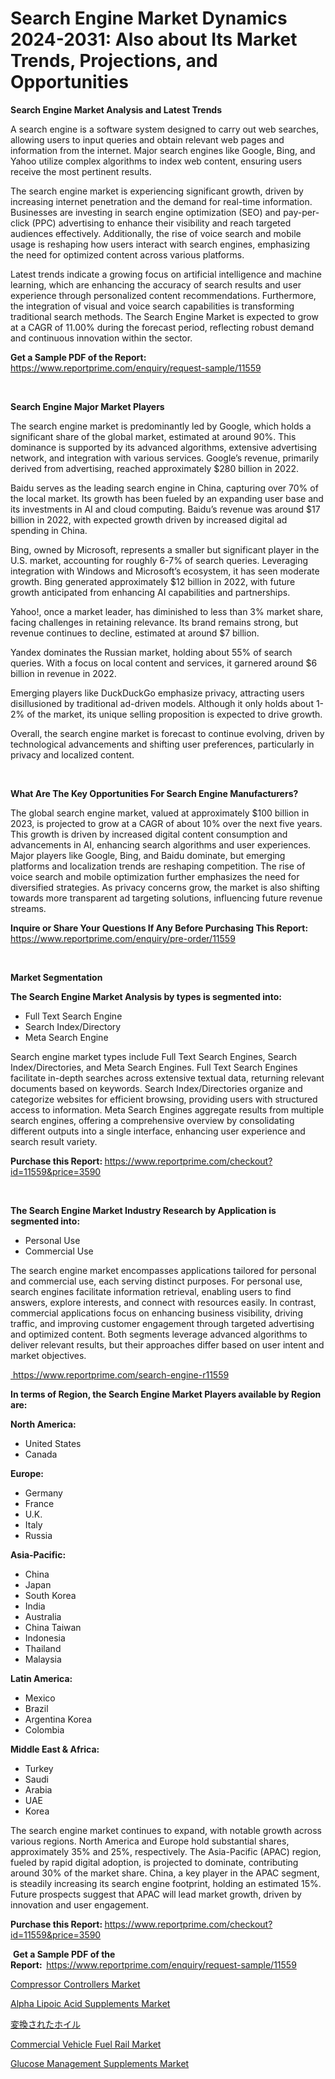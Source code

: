 <p><h1>Search Engine Market Dynamics 2024-2031: Also about Its Market Trends, Projections, and Opportunities</h1></p><p><strong>Search Engine Market Analysis and Latest Trends</strong></p>
<p><p>A search engine is a software system designed to carry out web searches, allowing users to input queries and obtain relevant web pages and information from the internet. Major search engines like Google, Bing, and Yahoo utilize complex algorithms to index web content, ensuring users receive the most pertinent results.</p><p>The search engine market is experiencing significant growth, driven by increasing internet penetration and the demand for real-time information. Businesses are investing in search engine optimization (SEO) and pay-per-click (PPC) advertising to enhance their visibility and reach targeted audiences effectively. Additionally, the rise of voice search and mobile usage is reshaping how users interact with search engines, emphasizing the need for optimized content across various platforms.</p><p>Latest trends indicate a growing focus on artificial intelligence and machine learning, which are enhancing the accuracy of search results and user experience through personalized content recommendations. Furthermore, the integration of visual and voice search capabilities is transforming traditional search methods. The Search Engine Market is expected to grow at a CAGR of 11.00% during the forecast period, reflecting robust demand and continuous innovation within the sector.</p></p>
<p><strong>Get a Sample PDF of the Report:&nbsp;</strong> <a href="https://www.reportprime.com/enquiry/request-sample/11559">https://www.reportprime.com/enquiry/request-sample/11559</a></p>
<p>&nbsp;</p>
<p><strong>Search Engine Major Market Players</strong></p>
<p><p>The search engine market is predominantly led by Google, which holds a significant share of the global market, estimated at around 90%. This dominance is supported by its advanced algorithms, extensive advertising network, and integration with various services. Google’s revenue, primarily derived from advertising, reached approximately $280 billion in 2022. </p><p>Baidu serves as the leading search engine in China, capturing over 70% of the local market. Its growth has been fueled by an expanding user base and its investments in AI and cloud computing. Baidu’s revenue was around $17 billion in 2022, with expected growth driven by increased digital ad spending in China.</p><p>Bing, owned by Microsoft, represents a smaller but significant player in the U.S. market, accounting for roughly 6-7% of search queries. Leveraging integration with Windows and Microsoft’s ecosystem, it has seen moderate growth. Bing generated approximately $12 billion in 2022, with future growth anticipated from enhancing AI capabilities and partnerships.</p><p>Yahoo!, once a market leader, has diminished to less than 3% market share, facing challenges in retaining relevance. Its brand remains strong, but revenue continues to decline, estimated at around $7 billion.</p><p>Yandex dominates the Russian market, holding about 55% of search queries. With a focus on local content and services, it garnered around $6 billion in revenue in 2022. </p><p>Emerging players like DuckDuckGo emphasize privacy, attracting users disillusioned by traditional ad-driven models. Although it only holds about 1-2% of the market, its unique selling proposition is expected to drive growth.</p><p>Overall, the search engine market is forecast to continue evolving, driven by technological advancements and shifting user preferences, particularly in privacy and localized content.</p></p>
<p>&nbsp;</p>
<p><strong>What Are The Key Opportunities For Search Engine Manufacturers?</strong></p>
<p><p>The global search engine market, valued at approximately $100 billion in 2023, is projected to grow at a CAGR of about 10% over the next five years. This growth is driven by increased digital content consumption and advancements in AI, enhancing search algorithms and user experiences. Major players like Google, Bing, and Baidu dominate, but emerging platforms and localization trends are reshaping competition. The rise of voice search and mobile optimization further emphasizes the need for diversified strategies. As privacy concerns grow, the market is also shifting towards more transparent ad targeting solutions, influencing future revenue streams.</p></p>
<p><strong>Inquire or Share Your Questions If Any Before Purchasing This Report:</strong> <a href="https://www.reportprime.com/enquiry/pre-order/11559">https://www.reportprime.com/enquiry/pre-order/11559</a></p>
<p>&nbsp;</p>
<p><strong>Market Segmentation</strong></p>
<p><strong>The Search Engine Market Analysis by types is segmented into:</strong></p>
<p><ul><li>Full Text Search Engine</li><li>Search Index/Directory</li><li>Meta Search Engine</li></ul></p>
<p><p>Search engine market types include Full Text Search Engines, Search Index/Directories, and Meta Search Engines. Full Text Search Engines facilitate in-depth searches across extensive textual data, returning relevant documents based on keywords. Search Index/Directories organize and categorize websites for efficient browsing, providing users with structured access to information. Meta Search Engines aggregate results from multiple search engines, offering a comprehensive overview by consolidating different outputs into a single interface, enhancing user experience and search result variety.</p></p>
<p><strong>Purchase this Report:&nbsp;</strong><a href="https://www.reportprime.com/checkout?id=11559&price=3590">https://www.reportprime.com/checkout?id=11559&price=3590</a></p>
<p>&nbsp;</p>
<p><strong>The Search Engine Market Industry Research by Application is segmented into:</strong></p>
<p><ul><li>Personal Use</li><li>Commercial Use</li></ul></p>
<p><p>The search engine market encompasses applications tailored for personal and commercial use, each serving distinct purposes. For personal use, search engines facilitate information retrieval, enabling users to find answers, explore interests, and connect with resources easily. In contrast, commercial applications focus on enhancing business visibility, driving traffic, and improving customer engagement through targeted advertising and optimized content. Both segments leverage advanced algorithms to deliver relevant results, but their approaches differ based on user intent and market objectives.</p></p>
<p><a href="https://www.reportprime.com/search-engine-r11559">&nbsp;https://www.reportprime.com/search-engine-r11559</a></p>
<p><strong>In terms of Region, the Search Engine Market Players available by Region are:</strong></p>
<p>
    <p> <strong> North America: </strong>
        <ul>
            <li>United States</li>
            <li>Canada</li>
        </ul>
        </p> 
    <p> <strong> Europe: </strong>
        <ul>
            <li>Germany</li>
            <li>France</li>
            <li>U.K.</li>
            <li>Italy</li>
            <li>Russia</li>
        </ul>
        </p> 
    <p> <strong> Asia-Pacific: </strong>
        <ul>
            <li>China</li>
            <li>Japan</li>
            <li>South Korea</li>
            <li>India</li>
            <li>Australia</li>
            <li>China Taiwan</li>
            <li>Indonesia</li>
            <li>Thailand</li>
            <li>Malaysia</li>
        </ul>
        </p> 
    <p> <strong> Latin America: </strong>
        <ul>
            <li>Mexico</li>
            <li>Brazil</li>
            <li>Argentina Korea</li>
            <li>Colombia</li>
        </ul>
        </p> 
    <p> <strong> Middle East & Africa: </strong>
        <ul>
            <li>Turkey</li>
            <li>Saudi</li>
            <li>Arabia</li>
            <li>UAE</li>
            <li>Korea</li>
        </ul>
    </p>
    </p>
<p><p>The search engine market continues to expand, with notable growth across various regions. North America and Europe hold substantial shares, approximately 35% and 25%, respectively. The Asia-Pacific (APAC) region, fueled by rapid digital adoption, is projected to dominate, contributing around 30% of the market share. China, a key player in the APAC segment, is steadily increasing its search engine footprint, holding an estimated 15%. Future prospects suggest that APAC will lead market growth, driven by innovation and user engagement.</p></p>
<p><strong>Purchase this Report: </strong><a href="https://www.reportprime.com/checkout?id=11559&price=3590">https://www.reportprime.com/checkout?id=11559&price=3590</a></p>
<p>&nbsp;<strong>Get a Sample PDF of the Report:&nbsp;&nbsp;</strong><a href="https://www.reportprime.com/enquiry/request-sample/11559">https://www.reportprime.com/enquiry/request-sample/11559</a></p>
<p><strong></strong></p>
<p><p><a href="https://www.linkedin.com/pulse/global-compressor-controllers-market-share-growth-opportunities-o2ldc?trackingId=qINw8v8CTaSdh66Tr0VyYA%3D%3D">Compressor Controllers Market</a></p><p><a href="https://medium.com/@omamuller/this-report-aims-to-provide-a-comprehensive-presentation-of-the-global-market-for-alpha-lipoic-acid-e84e9dcab898">Alpha Lipoic Acid Supplements Market</a></p><p><a href="https://medium.com/@lenorakris2023/converted-foil-market-%E3%81%AE%E3%82%B0%E3%83%AD%E3%83%BC%E3%83%90%E3%83%AB%E5%B8%82%E5%A0%B4%E6%A6%82%E8%A6%81%E3%81%AF-%E4%B8%96%E7%95%8C%E3%81%8A%E3%82%88%E3%81%B3%E4%B8%BB%E8%A6%81%E5%B8%82%E5%A0%B4%E3%81%AB%E3%81%8A%E3%81%91%E3%82%8B%E6%A5%AD%E7%95%8C%E3%81%AB%E5%BD%B1%E9%9F%BF%E3%82%92%E4%B8%8E%E3%81%88%E3%82%8B%E4%B8%BB%E8%A6%81%E3%81%AA%E3%83%88%E3%83%AC%E3%83%B3%E3%83%89%E3%81%AB%E3%81%A4%E3%81%84%E3%81%A6-%E7%8B%AC%E8%87%AA%E3%81%AE%E8%A6%96%E7%82%B9%E3%82%92%E6%8F%90%E4%BE%9B%E3%81%97%E3%81%BE%E3%81%99-e3e281af7a31">変換されたホイル</a></p><p><a href="https://issuu.com/reportprime-2/docs/commercial-vehicle-fuel-rail-market_68fd6e85f32db6">Commercial Vehicle Fuel Rail Market</a></p><p><a href="https://medium.com/@omamuller/the-glucose-management-supplements-market-research-report-provides-an-in-depth-and-up-to-date-a68f0c84d0e5">Glucose Management Supplements Market</a></p></p>